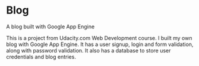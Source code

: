 Blog
====

A blog built with Google App Engine

This is a project from Udacity.com Web Development course.  I built my own blog with Google App Engine.  It has a user signup, login and form validation, along with password validation.  It also has a database to store user credentials and blog entries.

